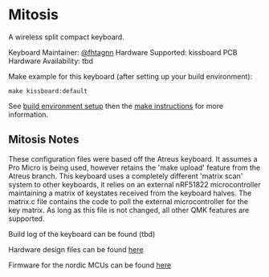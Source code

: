 Mitosis
=======

A wireless split compact keyboard.

Keyboard Maintainer: [@fhtagnn](https://github.com/fhtagnn)
Hardware Supported: kissboard PCB
Hardware Availability: tbd

Make example for this keyboard (after setting up your build environment):

    make kissboard:default

See [build environment setup](https://docs.qmk.fm/build_environment_setup.html) then the [make instructions](https://docs.qmk.fm/make_instructions.html) for more information.

## Mitosis Notes

These configuration files were based off the Atreus keyboard. It assumes a Pro Micro is being used, however retains the 'make upload' feature from the Atreus branch. This keyboard uses a completely different 'matrix scan' system to other keyboards, it relies on an external nRF51822 microcontroller maintaining a matrix of keystates received from the keyboard halves. The matrix.c file contains the code to poll the external microcontroller for the key matrix. As long as this file is not changed, all other QMK features are supported.

Build log of the keyboard can be found (tbd)

Hardware design files can be found [here](https://github.com/fhtagnn/kissboard)

Firmware for the nordic MCUs can be found [here](https://github.com/fhtagnn/mitosis)
